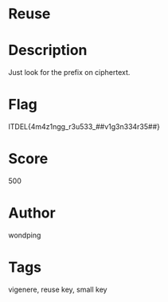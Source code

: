# Reuse
# Description
Just look for the prefix on ciphertext.

# Flag
ITDEL{4m4z1ngg_r3u533_##v1g3n334r35##}

# Score
500

# Author
wondping

# Tags
vigenere, reuse key, small key